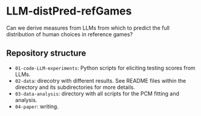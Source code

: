 # LLM-distPred-refGames
Can we derive measures from LLMs from which to predict the full distribution of human choices in reference games?

## Repository structure

- `01-code-LLM-experiments`: Python scripts for eliciting testing scores from LLMs.
- `02-data`: direcotry with different results. See README files within the directory and its subdirectories for more details.
- `03-data-analysis`: directory with all scripts for the PCM fitting and analysis.
- `04-paper`: writing.
